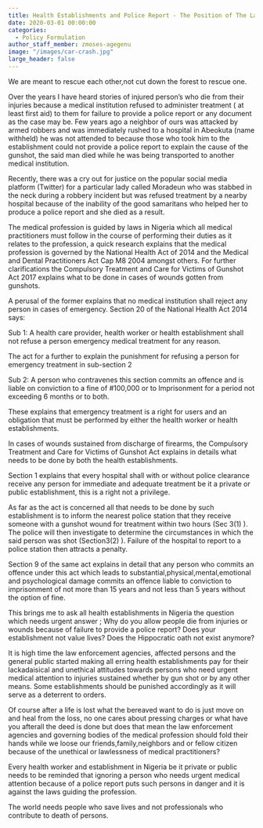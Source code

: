 ```yaml
---
title: Health Establishments and Police Report - The Position of The Law
date: 2020-03-01 00:00:00
categories:
  - Policy Formulation
author_staff_member: zmoses-agegenu
image: "/images/car-crash.jpg"
large_header: false
---
```


We are meant to rescue each other,not cut down the forest to rescue one.

Over the years I have heard stories of injured person’s who die from their injuries because a medical institution refused to administer treatment ( at least first aid) to them for failure to provide a police report or any document as the case may be. Few years ago a neighbor of ours was attacked by armed robbers and was immediately rushed to a hospital in Abeokuta (name withheld) he was not attended to because those who took him to the establishment could not provide a police report to explain the cause of the gunshot, the said man died while he was being transported to another medical institution.

Recently, there was a cry out for justice on the popular social media platform (Twitter) for a particular lady called Moradeun who was stabbed in the neck during a robbery incident but was refused treatment by a nearby hospital because of the inability of the good samaritans who helped her to produce a police report and she died as a result.

The medical profession is guided by laws in Nigeria which all medical practitioners must follow in the course of performing their duties as it relates to the profession, a quick research explains that the medical profession is governed by the National Health Act of 2014 and the Medical and Dental Practitioners Act Cap M8 2004 amongst others. For further clarifications  the Compulsory Treatment and Care for Victims of Gunshot Act 2017 explains what to be done in cases of wounds gotten from gunshots.

A perusal of the former explains that no medical institution shall reject any person in cases of emergency. Section 20 of the National Health Act 2014 says:

Sub 1: A health care provider, health worker or health establishment shall not refuse a person emergency medical treatment for any reason.

The act for a further to explain the punishment for refusing a person for emergency treatment in sub-section 2 

Sub 2: A person who contravenes this section commits an offence and is liable on conviction to a fine of #100,000 or to Imprisonment for a period not exceeding 6 months or to both.

These explains that emergency treatment is a right for users and an obligation that must be performed by either the health worker or health establishments.

In cases of wounds sustained from discharge of firearms, the Compulsory Treatment and Care for Victims of Gunshot Act explains in details what needs to be done by both the health establishments.

Section 1 explains that every hospital shall with or without police clearance receive any person for immediate and adequate treatment be it a private or public establishment, this is a right not a privilege.

As far as the act is concerned all that needs to be done by such establishment is to inform the nearest police station that they receive someone with a gunshot wound for treatment within two hours (Sec 3(1) ). The police will then investigate to determine the circumstances in which the said person was shot (Section3(2) ). Failure of the hospital to report to a police station then attracts a penalty.

Section 9 of the same act explains in detail that any person who commits an offence under this act which leads to substantial,physical,mental,emotional and psychological damage commits an offence liable to conviction to imprisonment of not more than 15 years and not less than 5 years without the option of fine.

This brings me to ask all health establishments in Nigeria the question which needs urgent answer ; Why do you allow people die from injuries or wounds because of failure to provide a police report? Does your establishment not value lives? Does the Hippocratic oath not exist anymore?

It is high time the law enforcement agencies, affected persons and the general public started making all erring health establishments pay for their lackadaisical and unethical attitudes towards persons who need urgent medical attention to injuries sustained whether by gun shot or by any other means. Some establishments should be punished accordingly as it will serve as a deterrent to orders.

Of course after a life is lost what the bereaved want to do is just move on and heal from the loss, no one cares about pressing charges or what have you afterall the deed is done but does that mean the law enforcement agencies and governing bodies of the medical profession should fold their hands while we loose our friends,family,neighbors and or fellow citizen because of the unethical or lawlessness of medical practitioners?

Every health worker and establishment in Nigeria be it private or public needs to be reminded that ignoring a person who needs urgent medical attention because of a police report puts such persons in danger and it is against the laws guiding the profession.

The world needs people who save lives and not professionals who contribute to death of persons.
